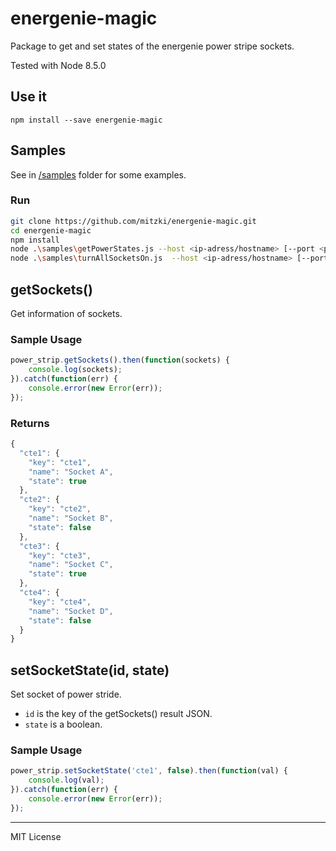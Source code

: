 # energenie-magic
Package to get and set states of the energenie power stripe sockets.

Tested with Node 8.5.0

## Use it
``` 
npm install --save energenie-magic 
```

## Samples
See in [/samples](/samples) folder for some examples.

### Run
```bash
git clone https://github.com/mitzki/energenie-magic.git
cd energenie-magic
npm install
node .\samples\getPowerStates.js --host <ip-adress/hostname> [--port <port-number> --password <password>]
node .\samples\turnAllSocketsOn.js  --host <ip-adress/hostname> [--port <port-number> --password <password>]
```
## getSockets()
Get information of sockets.

### Sample Usage
```javascript
power_strip.getSockets().then(function(sockets) {
    console.log(sockets);
}).catch(function(err) {
    console.error(new Error(err)); 
});
```

### Returns
```javascript
{
  "cte1": {
    "key": "cte1",
    "name": "Socket A",
    "state": true
  },
  "cte2": {
    "key": "cte2",
    "name": "Socket B",
    "state": false
  },
  "cte3": {
    "key": "cte3",
    "name": "Socket C",
    "state": true
  },  
  "cte4": {
    "key": "cte4",
    "name": "Socket D",
    "state": false
  }
}
```

## setSocketState(id, state)
Set socket of power stride. 
+ `id` is the key of the getSockets() result JSON.
+ `state` is a boolean. 

### Sample Usage
```javascript
power_strip.setSocketState('cte1', false).then(function(val) {
    console.log(val);
}).catch(function(err) {
    console.error(new Error(err));
});
```

***
MIT License
